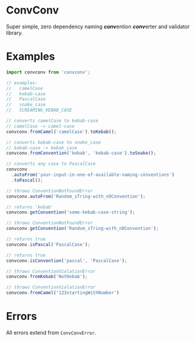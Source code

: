 # ConvConv
Super simple, zero dependency naming ***conv***ention ***conv***erter and validator library.

# Examples
```typescript
import convconv from 'convconv';

// examples:
//   camelCase
//   kebab-case
//   PascalCase
//   snake_case
//   SCREAMING_KEBAB_CASE

// converts camelCase to kebab-case
// camelCase -> camel-case
convconv.fromCamel('camelCase').toKebab();

// converts kebab-case to snake_case
// kebab-case -> kebak_case
convconv.fromConvention('kebab', 'kebab-case').toSnake();

// converts any case to PascalCase
convconv
  .autoFrom('your-input-in-one-of-available-naming-conventions')
  .toPascal();

// throws ConventionNotFoundError
convconv.autoFrom('Random_sTring-with_nOConvention');

// returns 'kebab'
convconv.getConvention('some-kebab-case-string');

// throws ConventionNotFoundError
convconv.getConvention('Random_sTring-with_nOConvention');

// returns true
convconv.isPascal('PascalCase');

// returns true
convconv.isConvention('pascal', 'PascalCase');

// throws ConventionViolationError
convconv.fromKebab('NotKebab');

// throws ConventionViolationError
convconv.fromCamel('123startingWithNumber')
```

# Errors
All errors extend from `ConvConvError`.
